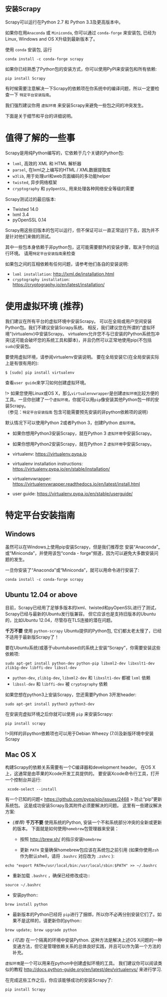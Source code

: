 ## 安装Scrapy

Scrapy可以运行在Python 2.7 和 Python 3.3及更高版本中。


如果你在用`Anaconda` 或 `Miniconda`, 你可以通过 `conda-forge` 来安装包, 已经为 Linux, Windows and OS X升级到最新版本了。

使用 ``conda`` 安装包, 运行

```
conda install -c conda-forge scrapy
```

如果你已经熟悉了Python包的安装方式，你可以使用PyPI来安装包和所有依赖:

```
pip install Scrapy
```

有时候需要注意解决一下Scrapy的依赖项在你系统中的编译问题，所以一定要检查一下 `特定平台安装指南`。

我们强烈建议你用 `虚拟环境` 来安装Scrapy来避免一些包之间的冲突发生。

下面是关于细节和平台的详细说明。

# 值得了解的一些事

Scrapy是用纯Python编写的，它依赖于几个关键的Python包:

* `lxml`, 高效的 XML 和 HTML 解析器
* `parsel`, 在lxml之上编写的HTML / XML数据提取库
* `w3lib`, 用于处理url和web页面编码的多功能helper
* `twisted`, 异步网络框架
* `cryptography` 和 `pyOpenSSL`, 用来处理各种网络安全等级的需要

Scrapy测试过的最旧版本:

* Twisted 14.0
* lxml 3.4
* pyOpenSSL 0.14

Scrapy用这些旧版本的包可以运行，但不保证可以一直正常运行下去，因为并不是针对他们来做的测试。

其中一些包本身依赖于非python包，这可能需要额外的安装步骤，取决于你的运行环境。
请用`特定平台安装指南`来检查

如果包之间的互相依赖有任何问题，请参考他们各自的安装说明:

* `lxml installation`: http://lxml.de/installation.html
* `cryptography installation`: https://cryptography.io/en/latest/installation/

# 使用虚拟环境 (推荐)

我们建议在所有平台的虚拟环境中安装Scrapy。
可以在全局或用户空间安装Python包。我们不建议安装Scrapy系统。
相反，我们建议您在所谓的“虚拟环境”(virtualenv)中安装Scrapy。
virtualenv允许您不与已安装的Python系统包冲突(这可能会破坏您的系统工具和脚本)，并且仍然可以正常地使用pip(不包括 ``sudo``)安装包。

要使用虚拟环境，请参阅virtualenv安装说明。
要在全局安装它(在全局安装实际上是有很有用的):

```
$ [sudo] pip install virtualenv
```

查看`user guide`来学习如何创建虚拟环境。

!> 如果您使用Linux或OS X，那么`virtualenvwrapper`是创建`虚拟环境`比较方便的工具。一旦你创建了一个`虚拟环境`，你就可以用`pip`像安装其他Python包一样的安装Scrapy。  
（参见：`特定平台安装指南` 包含可能需要预先安装的非python依赖项的说明）

默认情况下可以使用Python 2或者Python 3，创建Python `虚拟环境`。

* 如果你想用Python3安装Scrapy，就在Python 3 `虚拟环境`中安装Scrapy。
* 如果你想用Python2安装Scrapy，就在Python 2 `虚拟环境`中安装Scrapy。  


* virtualenv: https://virtualenv.pypa.io
* virtualenv installation instructions: https://virtualenv.pypa.io/en/stable/installation/
* virtualenvwrapper: https://virtualenvwrapper.readthedocs.io/en/latest/install.html
* user guide: https://virtualenv.pypa.io/en/stable/userguide/  

# 特定平台安装指南  

## Windows

虽然可以在Windows上使用pip安装Scrapy，但是我们推荐您
安装“Anaconda”_或“Miniconda”，并使用该包“conda - forge”频道，因为可以避免大多数安装问题的发生。

一旦你安装了“Anaconda”或“Miniconda”，就可以用命令进行安装了:

```
conda install -c conda-forge scrapy
```

## Ubuntu 12.04 or above

目前，Scrapy已经用了足够多版本的lxml、twisted和pyOpenSSL进行了测试，Scrapy已经与最新的Ubuntu发行版兼容。
但它应该也是支持旧版本的Ubuntu的，比如Ubuntu 12.04，尽管存在TLS连接的潜在问题。


**千万不要** 使用 ``python-scrapy`` Ubuntu提供的Python包, 它们都太老太慢了，已经不适用于最新版Scrapy了！

要在Ubuntu系统(或基于ubuntubased)的系统上安装“Scrapy”，你需要安装这些依赖项:

```
sudo apt-get install python-dev python-pip libxml2-dev libxslt1-dev zlib1g-dev libffi-dev libssl-dev
```

- ``python-dev``, ``zlib1g-dev``, ``libxml2-dev`` 和 ``libxslt1-dev``
  都被 ``lxml`` 依赖
- ``libssl-dev`` 和 ``libffi-dev`` 被 ``cryptography`` 依赖

如果您想在python3上安装Scrapy，您还需要Python 3开发header:

```
sudo apt-get install python3 python3-dev
```

在安装完虚拟环境之后你就可以使用 ``pip`` 来安装Scrapy:

```
pip install scrapy
```

!>同样的非python依赖项也可以用于Debian Wheezy (7.0)及新版环境中安装Scrapy

## Mac OS X

构建Scrapy的依赖关系需要有一个C编译器和development header。
在OS X上，这通常是由苹果的Xcode开发工具提供的。
要安装Xcode命令行工具，打开一个控制台并运行:

```
 xcode-select --install
```

有一个已知的问题< https://github.com/pypa/pip/issues/2468 > 防止“pip”更新系统包。
这是成功安装Scrapy及其附件必须要解决的问题。
这里有一些建议解决方案:

* *(推荐)* **千万不要** 使用系统的Python, 安装一个不和系统部分冲突的全新或更新的版本。
下面就是如何使用`homebrew`包管理器来安装：

  * 按照 http://brew.sh/ 的指示安装`homebrew`

  * 更新 ``PATH`` 变量确保homebrew包应该在系统包之前引用 (如果你使用`zsh`作为默认shell，请将 ``.bashrc`` 对应改为 ``.zshrc`` ):
 
```
echo "export PATH=/usr/local/bin:/usr/local/sbin:$PATH" >> ~/.bashrc
```

  * 重新加载 ``.bashrc`` ，确保已经修改成功::

```
source ~/.bashrc
```

  * 安装python::

```
brew install python
```

  * 最新版本的Python已经将 ``pip``进行了捆绑，所以你不必再分别安装它们了。如果不是这样的，请更新你的python::

```
brew update; brew upgrade python
```

* *(可选)* 在一个隔离的环境中安装Python.
  这种方法是解决上述OS X问题的一种变通方法，但它是管理依赖关系的总体良好实践，并且可以作为第一个方法的补充。

`虚拟环境`是一个可以用来在python中创建虚拟环境的工具。
  我们建议你可以阅读类似的教程
  http://docs.python-guide.org/en/latest/dev/virtualenvs/ 来进行学习.

在完成这些工作之后，你应该能够成功的安装Scrapy了:

```
pip install Scrapy
```
